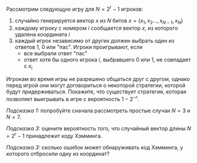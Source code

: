 Рассмотрим следующую игру для $N = 2^r-1$ игроков:

1. случайно генерируется вектор $x$ из $N$ битов $x = (x_1, x_2 \dots, x_{N-1}, x_N)$
2. каждому игроку с номером $i$ сообщается вектор $x$, из которого удалена координата $i$
3. каждый игрок независимо от других должен выбрать один из ответов $1$, $0$ или "пас". Игроки проигрывают, если
    - все выбрали ответ "паc"
    - ответ хотя бы одного игрока $i$, выбравшего $0$ или $1$, не совпадает c $x_i$

Игрокам во время игры не разрешено общаться друг с другом, однако перед игрой они могут договориться о некоторой стратегии, которой будут придерживаться. Покажите, что существует стратегия, которая позволяет выигрывать в игре с вероятность $1 - 2^{-r}$.

*Подсказка 1:* попробуйте сначала рассмотреть простые случаи $N=3$ и $N=7$.

*Подсказка 3:* оцените вероятность того, что случайный вектор длины $N=2^r-1$ принадлежит коду Хэмминга.

*Подсказка 3:* сколько ошибок может обнаруживать код Хэмминга, у которого отбросили одну из координат?